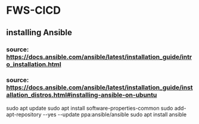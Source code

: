# FWS-CICD

## installing Ansible
### source: https://docs.ansible.com/ansible/latest/installation_guide/intro_installation.html
### source: https://docs.ansible.com/ansible/latest/installation_guide/installation_distros.html#installing-ansible-on-ubuntu

sudo apt update
sudo apt install software-properties-common
sudo add-apt-repository --yes --update ppa:ansible/ansible
sudo apt install ansible
